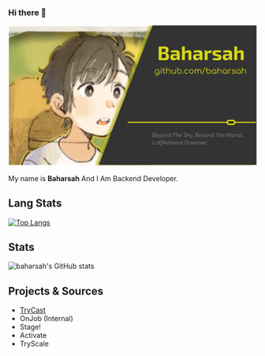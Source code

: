 ### Hi there 👋

![I](https://github.com/baharsah/baharsah/blob/main/defe.png?raw=true)

My name is **Baharsah** And I Am Backend Developer.

## Lang Stats

[![Top Langs](https://github-readme-stats.vercel.app/api/top-langs/?username=baharsah&layout=compact)](https://github.com/baharsah)

## Stats

![baharsah's GitHub stats](https://github-readme-stats.vercel.app/api?username=baharsah&show_icons=true&theme=radical&show_icons=true&count_private=true)


## Projects & Sources

- [TryCast](https://github.com/baharsah/trycast)
- OnJob (Internal)
- Stage!
- Activate
- TryScale
